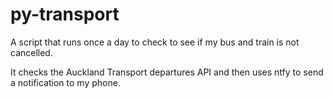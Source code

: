# py-transport

A script that runs once a day to check to see if my bus and train is not cancelled.

It checks the Auckland Transport departures API and then uses ntfy to send a notification to my phone.
